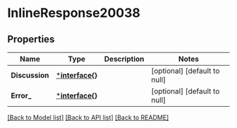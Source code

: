 # InlineResponse20038

## Properties
Name | Type | Description | Notes
------------ | ------------- | ------------- | -------------
**Discussion** | [***interface{}**](interface{}.md) |  | [optional] [default to null]
**Error_** | [***interface{}**](interface{}.md) |  | [optional] [default to null]

[[Back to Model list]](../README.md#documentation-for-models) [[Back to API list]](../README.md#documentation-for-api-endpoints) [[Back to README]](../README.md)

